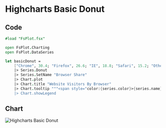 Highcharts Basic Donut
======================

Code
----

```fsharp
#load "FsPlot.fsx"

open FsPlot.Charting
open FsPlot.DataSeries

let basicDonut =
    ["Chrome", 30.4; "Firefox", 26.6; "IE", 18.8; "Safari", 15.2; "Others", 9.]
    |> Series.Donut
    |> Series.SetName "Browser Share"
    |> Chart.plot
    |> Chart.title "Website Visitors By Browser"
    |> Chart.tooltip """<span style="color:{series.color}>{series.name}</span>: <b>{point.percentage:.1f}%</b><br/>"""
    |> Chart.showLegend
```
Chart
-----

![Highcharts Basic Donut](https://raw.github.com/TahaHachana/FsPlot/master/screenshots/HighchartsBasicDonut.PNG)